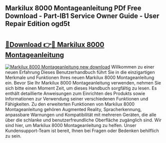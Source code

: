 ## Markilux 8000 Montageanleitung PDf Free Download - Part-IB1 Service Owner Guide - User Repair Edition ogd5t

# <h2><a href="http://df6yli.blite.top/?on=Markilux+8000+Montageanleitung">🔗Download 👉🔴 Markilux 8000 Montageanleitung</a></h2>

[![Markilux 8000 Montageanleitung new download](https://i.imgur.com/lujVjoI.png)](http://df6yli.blite.top/?on=Markilux+8000+Montageanleitung)
Willkommen zu einer neuen Erfahrung Dieses Benutzerhandbuch führt Sie in die einzigartigen Merkmale und Funktionen Ihres neuen Markilux 8000 Montageanleitung ein. Bevor Sie Ihr Markilux 8000 Montageanleitung verwenden, nehmen Sie sich bitte einen Moment Zeit, um dieses Handbuch sorgfältig zu lesen. Es enthält detaillierte Anweisungen zum Einrichten des Produkts sowie Informationen zur Verwendung seiner verschiedenen Funktionen und Fähigkeiten. Zu den erweiterten Funktionen von Markilux 8000 Montageanleitung gehören Augmented Reality, Spracherkennung, anpassbare Warnungen und Kompatibilität mit mehreren Geräten, die alle über die schlanke und benutzerfreundliche Oberfläche zugänglich sind. Wir sind hier, um Markilux 8000 Montageanleitung zu helfen. Unser Kundensupport-Team ist bereit, Ihnen bei Fragen oder Bedenken behilflich zu sein.

